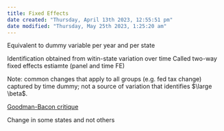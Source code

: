 ```yaml
---
title: Fixed Effects
date created: "Thursday, April 13th 2023, 12:55:51 pm"
date modified: "Thursday, May 25th 2023, 1:25:20 am"
---
```


Equivalent to dummy variable per year and per state

Identification obtained from witin-state variation over time
Called two-way fixed effects estiamte (panel and time FE)

Note: common changes that apply to all groups (e.g. fed tax change) captured by time dummy; not a source of variation that identifies $\large \beta$.

[Goodman-Bacon critique](Goodman-Bacon%20critique.md)

Change in some states and not others
